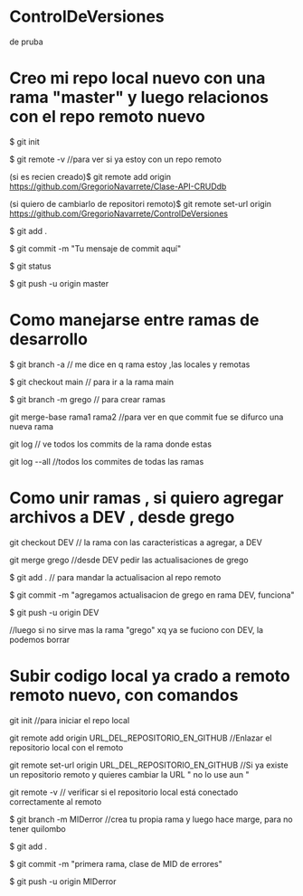 # ControlDeVersiones
de pruba

# Creo mi repo local nuevo con una rama "master" y luego relacionos con el repo remoto nuevo 
$ git init

$ git remote -v             //para ver si ya estoy con un repo remoto

(si es recien creado)$ git remote add origin https://github.com/GregorioNavarrete/Clase-API-CRUDdb

(si quiero de cambiarlo de repositori remoto)$ git remote set-url origin https://github.com/GregorioNavarrete/ControlDeVersiones

$ git add .

$ git commit -m "Tu mensaje de commit aquí"

$ git status

$ git push -u origin master

# Como manejarse entre ramas de desarrollo 

$ git branch -a    // me dice en q rama estoy ,las locales y remotas

$ git checkout main  // para ir a la rama main 

$  git branch -m grego // para crear ramas 

git merge-base rama1 rama2 //para ver en que commit fue se difurco una nueva rama 

git log  // ve todos los commits de la rama donde estas

git log --all  //todos los commites de todas las ramas 

# Como unir ramas , si quiero agregar archivos a DEV , desde grego

git checkout DEV // la rama con las caracteristicas a agregar, a DEV

git merge grego //desde DEV pedir las actualisaciones de grego

$ git add . // para mandar la actualisacion al repo remoto

$ git commit -m "agregamos actualisacion de grego en rama DEV, funciona"

$ git push -u origin DEV

//luego si no sirve mas la rama "grego" xq ya se fuciono con DEV, la podemos borrar 

# Subir codigo local ya crado a remoto remoto nuevo, con comandos 

git init  //para iniciar el repo local

git remote add origin URL_DEL_REPOSITORIO_EN_GITHUB   //Enlazar el repositorio local con el remoto

git remote set-url origin URL_DEL_REPOSITORIO_EN_GITHUB   //Si ya existe un repositorio remoto y quieres cambiar la URL   " no lo use aun "

git remote -v    // verificar si el repositorio local está conectado correctamente al remoto

$ git branch -m MIDerror  //crea tu propia rama y luego hace marge, para no tener quilombo

$ git add .

$ git commit -m "primera rama, clase de MID de errores"

$ git push -u origin MIDerror 






